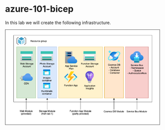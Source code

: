 # azure-101-bicep

In this lab we will create the following infrastructure.

![architecture](./assets/lab-architecture.png)
